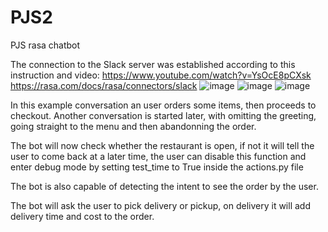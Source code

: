# PJS2
PJS rasa chatbot

The connection to the Slack server was established according to this instruction and video:
https://www.youtube.com/watch?v=YsOcE8pCXsk
https://rasa.com/docs/rasa/connectors/slack
![image](https://user-images.githubusercontent.com/64753746/209166583-6b6b775c-245b-4397-9ee4-5497a82ce42c.png)
![image](https://user-images.githubusercontent.com/64753746/209166654-15811ba4-ac97-4093-a08e-b3a7dc3773ea.png)
![image](https://user-images.githubusercontent.com/64753746/209166704-d2bcdf38-7f24-4835-a4aa-78e4b237159d.png)


In this example conversation an user orders some items, then proceeds to checkout.
Another conversation is started later, with omitting the greeting, going straight to the menu and then abandonning the order.

The bot will now check whether the restaurant is open, if not it will tell the user to come back at a later time, the user can disable this 
function and enter debug mode by setting test_time to True inside the actions.py file

The bot is also capable of detecting the intent to see the order by the user.

The bot will ask the user to pick delivery or pickup, on delivery it will add delivery time and cost to the order.
